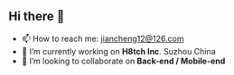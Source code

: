## Hi there 👋

<!--
**EdwinLi-dev/EdwinLi-dev** is a ✨ _special_ ✨ repository because its `README.md` (this file) appears on your GitHub profile.

- 🌱 I’m currently learning ...

- 🤔 I’m looking for help with ...
- 💬 Ask me about ...
- 😄 Pronouns: ...
- ⚡ Fun fact: ...
-->

- 📫 How to reach me: jiancheng12@126.com
- 🔭 I’m currently working on **H8tch Inc**. Suzhou China
- 👯 I’m looking to collaborate on **Back-end / Mobile-end**
